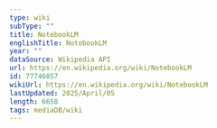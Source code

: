 ```yaml
---
type: wiki
subType: ""
title: NotebookLM
englishTitle: NotebookLM
year: ""
dataSource: Wikipedia API
url: https://en.wikipedia.org/wiki/NotebookLM
id: 77746857
wikiUrl: https://en.wikipedia.org/wiki/NotebookLM
lastUpdated: 2025/April/05
length: 6658
tags: mediaDB/wiki
---
```

